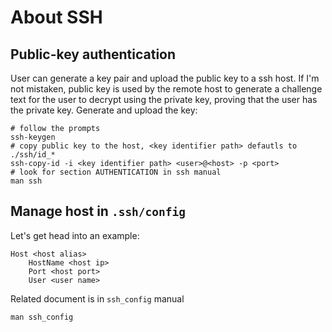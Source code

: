 # About SSH

## Public-key authentication
User can generate a key pair and upload the public key to a ssh host. If I'm not mistaken, public key is used by the remote host to generate a challenge text for the user to decrypt using the private key, proving that the user has the private key.
Generate and upload the key:
```shell
# follow the prompts
ssh-keygen
# copy public key to the host, <key identifier path> defautls to ./ssh/id_*
ssh-copy-id -i <key identifier path> <user>@<host> -p <port> 
# look for section AUTHENTICATION in ssh manual
man ssh
```

## Manage host in `.ssh/config`
Let's get head into an example:
```config
Host <host alias> 
    HostName <host ip>
    Port <host port> 
    User <user name>
```

Related document is in `ssh_config` manual
```shell
man ssh_config
```
